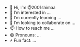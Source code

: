 - 👋 Hi, I’m @2001shimaa
- 👀 I’m interested in ...
- 🌱 I’m currently learning ...
- 💞️ I’m looking to collaborate on ...
- 📫 How to reach me ...
- 😄 Pronouns: ...
- ⚡ Fun fact: ...

<!---
2001shimaa/2001shimaa is a ✨ special ✨ repository because its `README.md` (this file) appears on your GitHub profile.
You can click the Preview link to take a look at your changes.
--->
